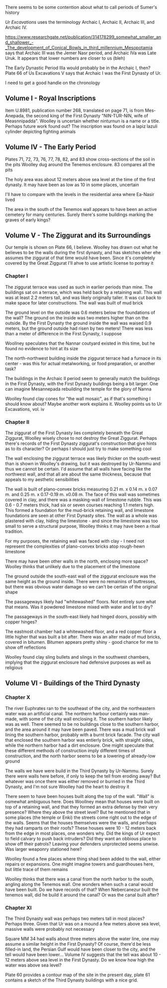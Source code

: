 There seems to be some contention about what to call periods of Sumer's history

_Ur Excavations_ uses the terminology Archaic I, Archaic II, Archaic III, and Archaic IV. 

https://www.researchgate.net/publication/314178299_somewhat_smaller_and_shallower_-_The_development_of_Conical_Bowls_in_third_millennium_Mesopotamia says that Archaic III was the Jemer Nasr period, and Archaic IVa was Late Uruk. It appears that lower numbers are closer to us (bleh)

The Early Dynastic Period IIIa would probably be in the Archaic I, then? Plate 66 of Us Excavations V says that Archaic I was the First Dynasty of Ur. 

I need to get a good handle on the chronology

## Volume I - Royal Inscriptions

Item U.8981, publication number 268, translated on page 71, is from Mes-Anepada, the second king of the First Dynasty "NIN-TUR-NIN, wife of Measnnipadda". Woolley is uncertain whether ninturnun is a name or a title. Perhaps future work found out? The inscription was found on a lapiz lazuli cylinder depicting fighting animals

## Volume IV - The Early Period

Plates 71, 72, 73, 76, 77, 78, 82, and 83 show cross-sections of the soil in the pits Woolley dug around the Tenemos enclosure. 83 compares all the pits

The holy area was about 12 meters above sea level at the time of the first dynasty. It may have been as low as 10 in some places, uncertain

I'll have to compare with the levels in the residential area where Ea-Nasir lived

The area in the south of the Tenemos wall appears to have been an active cemetery for many centuries. Surely there's some buildings marking the graves of early kings?

## Volume V - The Ziggurat and its Surroundings

Our temple is shown on Plate 66, I believe. Woolley has drawn out what he believes to be the walls during the first dynasty, and has sketches wher ehe assumes the ziggurat of that time would have been. Since it's completely covered by the Great Ziggurat I'll ahve to use artistic license to portray it

### Chapter I

The ziggurat terrace was used as such in earlier periods than mine. The buildings sat on a terrace, which was held back by a retaining wall. This wall was at least 2.2 meters tall, and was likely originally taller. It was cut back to make space for later constructions. The wall was built of mud brick 

The ground level on the outside was 0.6 meters below the foundations of the wall? The ground on the inside was two meters higher than on the outside. By the First Dynasty the ground inside the wall was waised 0.9 meters, but the ground outside had risen by two meters! There was less than a meter of difference in the First Dynasty, I suppose

Woollney speculates that the Nannar coutyard existed in this time, but he found no evidence to hint at its size

The north-northwest building inside the ziggurat terrace had a furnace in its center - was this for actual metalworking, or food preparation, or another task?

The buildings in the Archaic II period seem to generally match the buildings in the First Dynasty, with the First Dynasty buildings being a bit larger. One can imagine Mesannepada rebuilding the temple for the glory of Nanna

Woolley found clay cones for "the wall mosaic", as if that's something I should know about? Maybe another work explains it. Woolley points us to Ur Excavations, vol. iv

### Chapter II

The ziggurat of the First Dynasty lies completely beneath the Great Ziggurat, Woolley wisely chose to not destroy the Great Ziggurat. Perhaps there's records of the First Dynasty ziggurat's construction that give hints as to its character? Or perhaps I should just try to make something cool

The wall enclosing the ziggurat terrace was likely thicker on the south-west than is shown in Woolley's drawing, but it was destroyed by Ur-Nammu and thus we cannot be certain. I'd assume that all walls have facing like the northwest wall, and that all are about the same thickness, because that appeals to my aesthetic sensibilities

The wall is built of plano-convex bricks measuring 0.21 m. x 0.14 m. x 0.07 m. and 0.25 m. x 0.17-0.19 m. x0.08 m. The face of this wall was sometimes covered in clay, and there was a masking-wall of limestone rubble. This was 0.6 - 0.7 meters thick, had six or seven courses reaching 1.1 meters high. This formed a foundation for the mud-brick retaining wall, and limestone foundations are seen at other First Dynasty sites. The wall as a whole was plastered with clay, hiding the limestone - and since the limestone was too small to serve a structural purpose, Woolley thinks it may have been a ritual tradition. 

For my purposes, the retaining wall was faced with clay - I need not represent the complexities of plano-convex bricks atop rough-hewn limestone

There may have been other walls in the north, enclosing more space? Woolley thinks that unlikely due to the placement of the limestone

The ground outside the south-east wall of the ziggurat enclosure was the same height as the ground inside. There were no remainins of buttresses, but there was obvious water damage so we can't be certain of the original shape

The passageways likely had "whitewashed" floors. Not entirely sure what that means. Was it powdered limestone mixed with water and let to dry?

The passageways in the south-east likely had hinged doors, possibly with copper hinges?

The eastmost chamber had a whitewashed floor, and a red copper floor a little higher that was built a bit after. There was an alter made of mud bricks, covered in bitumen. Bitumen appears pretty shiny - good chance for me to show off reflections

Woolley found clay sling bullets and slings in the southwest chambers, implying that the ziggurat enclosure had defensive purposes as well as religious

## Volume VI - Buildings of the Third Dynasty

### Chapter X

The river Euphrates ran to the southeast of the city, and the northeastern water was an artificial canal. The northern harbour certainly was man-made, with some of the city wall enclosing it. The southern harbor likely was as well. There seemed to be no buildings close to the southern harbor, and the area around it may have been paved. There was a mud brick wall lining the southern harbor, probably with a burnt brick facade. The city wall that enclosed the southern harbor was entierly brick, with straight sides, while the northern harbor had a dirt enclosure. One might speculate that these different methods of construction imply different times of construction, and the north harbor seems to be a lowering of already-low ground

The walls we have were build in the Third Dynasty by Ur-Nammu. Surely there were walls here before, if only to keep the tell from eroding away? But whatever was once there was either removed or burried in the Third Dynasty, and I'm not sure Woolley had the heart to destroy it

There seem to have been houses built along the top of the wall. "Wall" is osmewhat ambiguous here. Does Woollney mean that houses were built on top of a retaining wall, and that they formed an extra defense by their very presence? Where they above the street level? But he mentioned that in some places (the temple or Enki) the streets come right out to the edge of the walls. Seems that the houses themselves were the walls, and perhaps they had ramparts on their roofs? These houses were 10 - 12 meters back from the edge in most places, one wonders why. Did the kings of Ur expect to field calvary to push back intruders? Did they want an obbious place to show off their patrols? Leaving your defenders unprotected seems unwise. Was larger weaponry stationed here?

Woolley found a few places where thing shad been added to the wall, either repairs or expansions. One might imagine towers and guardhouses here, but little trace of them remains

Woolley thinks that there was a canal from the north harbor to the south, angling along the Tenemos wall. One wonders when such a canal would have been built. Do we have records of that? When Nebercanezur built the tenemos wall, did he build it around the canal? Or was the canal built after?

### Chapter XI

The Third Dynasty wall was perhaps two meters tall in most places? Perhaps three. Given that Ur was on a mound a few meters above sea level, massive walls were probably not necessary

Square MM 34 had walls about three meters above the water line, one may assume a similar height in the First Dynasty? Of course, there'd be less filled-in land, the  Persian Gulf would have been closer to the city, and the tell would have been lower... Volume IV suggests that the tell was about 10 - 12 meters above sea level in the First Dynasty. Do we know how high the water was above sea level?

Plate 60 provides a contour map of the site in the present day, plate 61 contains a sketch of the Third Dynasty buildings with a nice grid. 

